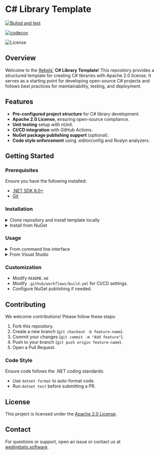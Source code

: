 # C# Library Template

[![Builsd and test](https://github.com/rebels-software/csharp-opensource-class-library-template/actions/workflows/main.yml/badge.svg)](https://github.com/rebels-software/csharp-opensource-class-library-template/actions/workflows/main.yml)

[![codecov](https://codecov.io/gh/rebels-software/csharp-opensource-class-library-template/graph/badge.svg?token=MJBW9OV494)](https://codecov.io/gh/rebels-software/csharp-opensource-class-library-template)

![License](https://img.shields.io/badge/license-Apache%202.0-blue.svg)

## Overview
Welcome to the [Rebels'](https://www.rebels.software/) **C# Library Template**! This repository provides a structured template for creating C# libraries with Apache 2.0 license. It serves as a starting point for developing open-source C# projects and follows best practices for maintainability, testing, and deployment.

## Features
- **Pre-configured project structure** for C# library development.
- **Apache 2.0 License**, ensuring open-source compliance.
- **Unit testing** setup with nUnit.
- **CI/CD integration** with GitHub Actions.
- **NuGet package publishing support** (optional).
- **Code style enforcement** using .editorconfig and Roslyn analyzers.

## Getting Started

### Prerequisites
Ensure you have the following installed:
- [.NET SDK 8.0+](https://dotnet.microsoft.com/en-us/download/dotnet/8.0)
- [Git](https://git-scm.com/)

### Installation

<details>
<summary>Clone repository and install template locally</summary>

1. Ensure that template is not installed
   ```sh
   dotnet new list | grep "rebels-class-library"
   ```
2. Ensure that you cloned this repository:
   ```sh
   git clone https://github.com/rebels-software/csharp-opensource-class-library-template
   ```
3. Install by pointing to directory with cloned project with [dotnet install](https://learn.microsoft.com/en-us/dotnet/core/tools/custom-templates#to-install-a-template-package-from-a-file-system-directory)
   ```sh
   dotnet new install <PATH-TO-CLONED>
   ```
</details>

<details>
<summary>Install from NuGet</summary>
1. Use NuGet package manager [dotnet install](https://learn.microsoft.com/en-us/dotnet/core/tools/custom-templates#to-install-a-template-package-from-a-nuget-package-stored-at-nugetorg)
   ```sh
   dotnet new install <NUGET-PACKAGE-ID>
   ```
</details>

### Usage
<details>
<summary>From command line interface</summary>
   ```sh
   dotnet new rebels-class-library -n <YOUR-LIBRARY-NAME>
   ```
</details>

<details>
<summary>From Visual Studio</summary>
1. Go to File -> New -> Project
2. Select Rebels class library
3. Follow the wizard
</details>

### Customization
- Modify `README.md`
- Modify `.github/workflows/build.yml` for CI/CD settings.
- Configure NuGet publishing if needed.

## Contributing
We welcome contributions! Please follow these steps:
1. Fork this repository.
2. Create a new branch (`git checkout -b feature-name`).
3. Commit your changes (`git commit -m "Add feature"`).
4. Push to your branch (`git push origin feature-name`).
5. Open a Pull Request.

### Code Style
Ensure code follows the .NET coding standards:
- Use `dotnet format` to auto-format code.
- Run `dotnet test` before submitting a PR.

## License
This project is licensed under the [Apache 2.0 License](LICENSE).

## Contact
For questions or support, open an issue or contact us at [we@rebels.software](mailto:we@rebels.software).

